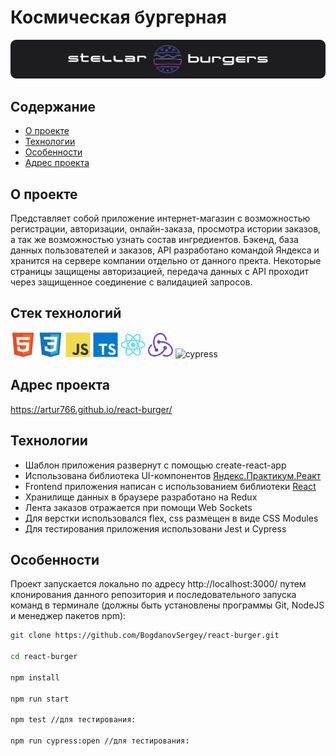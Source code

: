 # **Космическая бургерная**

![img](logo.svg)

## Содержание
 - [О проекте](#О-проекте)
 - [Технологии](#Технологии)
 - [Особенности](#Особенности)
 - [Адрес проекта](#Адрес-проекта)

## О проекте

Представляет собой приложение интернет-магазин с возможностью регистрации, авторизации, онлайн-заказа, просмотра истории заказов, а так же возможностью узнать состав ингредиентов. 
Бэкенд, база данных пользователей и заказов, API разработано командой Яндекса и хранится на сервере компании отдельно от данного пректа. 
Некоторые страницы защищены авторизацией, передача данных с API проходит через защищенное соединение с валидацией запросов.

<a name="technologies"><h2> Стек технологий</h2></a>
<span>
  <img src="https://github.com/devicons/devicon/blob/master/icons/html5/html5-original.svg" title="html5" alt="html5" width="40" height="40"/>
  <img src="https://github.com/devicons/devicon/blob/master/icons/css3/css3-original.svg" title="css" alt="css" width="40" height="40"/>
  <img src="https://github.com/devicons/devicon/blob/master/icons/javascript/javascript-original.svg" title="javascript" alt="javascript" width="40" height="40"/>
  <img src="https://github.com/devicons/devicon/blob/master/icons/typescript/typescript-original.svg" title="typescript" alt="typescript" width="40" height="40"/>
  <img src="https://github.com/devicons/devicon/blob/master/icons/react/react-original.svg" title="reactjs" alt="reactjs" width="40" height="40"/>
  <img src="https://github.com/devicons/devicon/blob/master/icons/redux/redux-original.svg" title="redux" alt="redux" width="40" height="40"/>
  <img src="https://github.com/devicons/devicon/blob/master/icons/cypress/cypress-original.svg" title="cypress" alt="cypress" width="40" height="40"/>
</span>


## Адрес проекта
https://artur766.github.io/react-burger/

## Технологии

- Шаблон приложения развернут с помощью create-react-app
- Использована библиотека UI-компонентов [Яндекс.Практикум.Реакт](https://github.com/yandex-praktikum/react-developer-burger-ui-components)
- Frontend приложения написан с использованием библиотеки [React](https://reactjs.org/)
- Хранилище данных в браузере разработано на Redux
- Лента заказов отражается при помощи Web Sockets
- Для верстки использовался flex, css размещен в виде CSS Modules
- Для тестирования приложения использовани Jest и Cypress

## Особенности
  Проект запускается локально по адресу http://localhost:3000/ путем клонирования данного репозитория и 
  последовательного запуска команд в терминале (должны быть установлены программы Git, NodeJS и менеджер пакетов npm):

```bash
git clone https://github.com/BogdanovSergey/react-burger.git

cd react-burger

npm install

npm run start

npm test //для тестирования:

npm run cypress:open //для тестирования:
```
